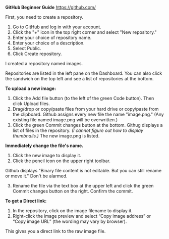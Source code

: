 **GitHub Beginner Guide**
https://github.com/

First, you need to create a repository.
1. Go to GitHub and log in with your account.
2. Click the "+" icon in the top right corner and select "New repository."
3. Enter your choice of repository name.
4. Enter your choice of a description.
5. Select Public.
6. Click Create repository.

I created a repository named images.

Repositories are listed in the left pane on the Dashboard. You can also click the sandwich on the top left and see a list of repositories at the bottom.

**To upload a new image:**
1. Click the Add file button (to the left of the green Code button). Then click Upload files.
2. Drag/drop or copy/paste files from your hard drive or copy/paste from the clipboard. 
Github assigns every new file the name "image.png." (Any existing file named image.png will be overwritten.) 
3. Click the green Commit changes button at the bottom. 
Githug displays a list of files in the repository. *(I cannot figure out how to display thumbnails.)* The new image.png is listed.

**Immediately change the file's name.**

1. Click the new image to display it. 
2. Click the pencil icon on the upper right toolbar.

Github displays "Binary file content is not editable. But you can still rename or move it." Don't be alarmed.

3. Rename the file via the text box at the upper left and click the green Commit changes button on the right. Confirm the commit.

**To get a Direct link:**
1. In the repository, click on the image filename to display it. 
2. Right-click the image preview and select “Copy image address” or “Copy image URL” (the wording may vary by browser).

This gives you a direct link to the raw image file.
